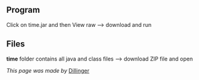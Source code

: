 ## Program
Click on time.jar and then View raw --> download and run

## Files
**time** folder contains all java and class files --> download ZIP file and open

*This page was made by* [Dillinger](http://dillinger.io/)

